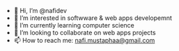 - 👋 Hi, I’m @nafidev
- 👀 I’m interested in softwware & web apps developemnt
- 🌱 I’m currently learning computer science
- 💞️ I’m looking to collaborate on web apps projects
- 📫 How to reach me: nafi.mustaphaa@gmail.com

<!---
nafidev/nafidev is a ✨ special ✨ repository because its `README.md` (this file) appears on your GitHub profile.
You can click the Preview link to take a look at your changes.
--->
